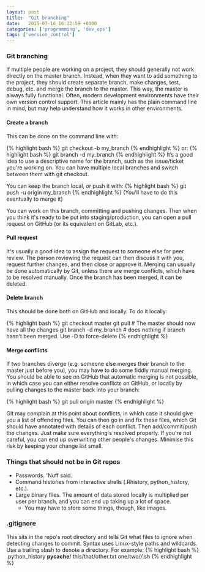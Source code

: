 ```yaml
---
layout: post
title:  "Git branching"
date:   2015-07-16 16:22:59 +0000
categories: ['programming', 'dev_ops']
tags: ['version_control']
---
```


### Git branching
If multiple people are working on a project, they should generally not work directly on the master branch. Instead, when they want to add something to the project, they should create separate branch, make changes, test, debug, etc. and merge the branch to the master. This way, the master is always fully functional. Often, modern development environments have their own version control support. This article mainly has the plain command line in mind, but may help understand how it works in other environments.

#### Create a branch
This can be done on the command line with:

{% highlight bash %}
    git checkout -b my_branch
{% endhighlight %}
or:
{% highlight bash %}
    git branch -d my_branch
{% endhighlight %}
It’s a good idea to use a descriptive name for the branch, such as the issue/ticket you're working on. You can have multiple local branches and switch between them with git checkout.

You can keep the branch local, or push it with:
{% highlight bash %}
    git push -u origin my_branch
{% endhighlight %}
(You'll have to do this eventually to merge it)

You can work on this branch, committing and pushing changes. Then when you think it's ready to be put into staging/production, you can open a pull request on GitHub (or its equivalent on GitLab, etc.).

#### Pull request
It's usually a good idea to assign the request to someone else for peer review. The person reviewing the request can then discuss it with you, request further changes, and then close or approve it. Merging can usually be done automatically by Git, unless there are merge conflicts, which have to be resolved manually. Once the branch has been merged, it can be deleted.

#### Delete branch
This should be done both on GitHub and locally. To do it locally:

{% highlight bash %}
    git checkout master
    git pull  # The master should now have all the changes
    git branch -d my_branch  # does nothing if branch hasn't been merged. Use -D to force-delete
{% endhighlight %}

#### Merge conflicts
If two branches diverge (e.g. someone else merges their branch to the master just before you), you may have to do some fiddly manual merging. You should be able to see on GitHub that automatic merging is not possible, in which case you can either resolve conflicts on GitHub, or locally by pulling changes to the master back into your branch:

{% highlight bash %}
    git pull origin master
{% endhighlight %}

Git may complain at this point about conflicts, in which case it should give you a list of offending files. You can then go in and fix these files, which Git should have annotated with details of each conflict. Then add/commit/push the changes. Just make sure everything's resolved properly. If you're not careful, you can end up overwriting other people's changes. Minimise this risk by keeping your change list small.

### Things that should not be in Git repos

- Passwords. 'Nuff said.
- Command histories from interactive shells (.Rhistory, python_history, etc.).
- Large binary files. The amount of data stored locally is multiplied per user per branch, and you can end up taking up a lot of space.
  - You may have to store some things, though, like images.

### .gitignore
This sits in the repo's root directory and tells Git what files to ignore when detecting changes to commit. Syntax uses Linux-style paths and wildcards. Use a trailing slash to denote a directory. For example:
{% highlight bash %}
    .python_history
    __pycache__/
    this/that/other.txt
    one/two/*/*.sh
{% endhighlight %}
